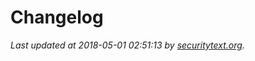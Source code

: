 # Changelog

_Last updated at 2018-05-01 02:51:13 by [securitytext.org](https://securitytext.org)._
